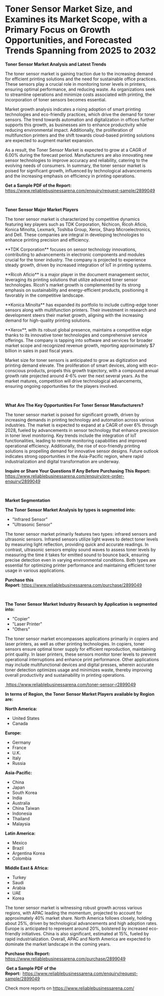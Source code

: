 <p><h1>Toner Sensor Market Size, and Examines its Market Scope, with a Primary Focus on Growth Opportunities, and Forecasted Trends Spanning from 2025 to 2032</h1></p><p><strong>Toner Sensor Market Analysis and Latest Trends</strong></p>
<p><p>The toner sensor market is gaining traction due to the increasing demand for efficient printing solutions and the need for sustainable office practices. These sensors play a crucial role in monitoring toner levels in printers, ensuring optimal performance, and reducing waste. As organizations seek to streamline operations and minimize costs associated with printing, the incorporation of toner sensors becomes essential.</p><p>Market growth analysis indicates a rising adoption of smart printing technologies and eco-friendly practices, which drive the demand for toner sensors. The trend towards automation and digitalization in offices further supports this growth, as businesses aim to enhance productivity while reducing environmental impact. Additionally, the proliferation of multifunction printers and the shift towards cloud-based printing solutions are expected to augment market expansion.</p><p>As a result, the Toner Sensor Market is expected to grow at a CAGR of 6.00% during the forecast period. Manufacturers are also innovating new sensor technologies to improve accuracy and reliability, catering to the evolving needs of consumers. In summary, the toner sensor market is poised for significant growth, influenced by technological advancements and the increasing emphasis on efficiency in printing operations.</p></p>
<p><strong>Get a Sample PDF of the Report:&nbsp;</strong> <a href="https://www.reliablebusinessarena.com/enquiry/request-sample/2899049?utm_campaign=3173&utm_medium=2&utm_source=Github&utm_content=ia&utm_term=15032025&utm_id=toner-sensor">https://www.reliablebusinessarena.com/enquiry/request-sample/2899049</a></p>
<p>&nbsp;</p>
<p><strong>Toner Sensor Major Market Players</strong></p>
<p><p>The toner sensor market is characterized by competitive dynamics featuring key players such as TDK Corporation, Nichicon, Ricoh Aficio, Konica Minolta, Lexmark, Toshiba Group, Xerox, Sharp Microelectronics, and Dell. These companies are integral in developing technologies to enhance printing precision and efficiency.</p><p>**TDK Corporation** focuses on sensor technology innovations, contributing to advancements in electronic components and modules crucial for the toner industry. The company is projected to experience steady growth, driven by increased integration of IoT in printing systems.</p><p>**Ricoh Aficio** is a major player in the document management sector, leveraging its printing solutions that utilize advanced toner sensor technologies. Ricoh's market growth is complemented by its strong emphasis on sustainability and energy-efficient products, positioning it favorably in the competitive landscape.</p><p>**Konica Minolta** has expanded its portfolio to include cutting-edge toner sensors along with multifunction printers. Their investment in research and development steers their market growth, aligning with the increasing demand for high-quality printing solutions.</p><p>**Xerox**, with its robust global presence, maintains a competitive edge thanks to its innovative toner technologies and comprehensive service offerings. The company is tapping into software and services for broader market scope and recognized revenue growth, reporting approximately $7 billion in sales in past fiscal years.</p><p>Market size for toner sensors is anticipated to grow as digitization and printing demand elevate. The proliferation of smart devices, along with eco-conscious products, propels this growth trajectory, with a compound annual growth rate projected around 4-6% over the next several years. As the market matures, competition will drive technological advancements, ensuring ongoing opportunities for the players involved.</p></p>
<p>&nbsp;</p>
<p><strong>What Are The Key Opportunities For Toner Sensor Manufacturers?</strong></p>
<p><p>The toner sensor market is poised for significant growth, driven by increasing demands in printing technology and automation across various industries. The market is expected to expand at a CAGR of over 6% through 2028, fueled by advancements in sensor technology that enhance precision in toner level monitoring. Key trends include the integration of IoT functionalities, leading to remote monitoring capabilities and improved operational efficiency. Additionally, the rise of eco-friendly printing solutions is propelling demand for innovative sensor designs. Future outlook indicates strong opportunities in the Asia-Pacific region, where rapid industrialization and digital transformation are underway.</p></p>
<p><strong>Inquire or Share Your Questions If Any Before Purchasing This Report:</strong> <a href="https://www.reliablebusinessarena.com/enquiry/pre-order-enquiry/2899049?utm_campaign=3173&utm_medium=2&utm_source=Github&utm_content=ia&utm_term=15032025&utm_id=toner-sensor">https://www.reliablebusinessarena.com/enquiry/pre-order-enquiry/2899049</a></p>
<p>&nbsp;</p>
<p><strong>Market Segmentation</strong></p>
<p><strong>The Toner Sensor Market Analysis by types is segmented into:</strong></p>
<p><ul><li>"Infrared Sensor"</li><li>"Ultrasonic Sensor"</li></ul></p>
<p><p>The toner sensor market primarily features two types: infrared sensors and ultrasonic sensors. Infrared sensors utilize light waves to detect toner levels by measuring light reflection, providing quick and accurate readings. In contrast, ultrasonic sensors employ sound waves to assess toner levels by measuring the time it takes for emitted sound to bounce back, ensuring precise detection even in varying environmental conditions. Both types are essential for optimizing printer performance and maintaining efficient toner usage in various applications.</p></p>
<p><strong>Purchase this Report:&nbsp;</strong><a href="https://www.reliablebusinessarena.com/purchase/2899049?utm_campaign=3173&utm_medium=2&utm_source=Github&utm_content=ia&utm_term=15032025&utm_id=toner-sensor">https://www.reliablebusinessarena.com/purchase/2899049</a></p>
<p>&nbsp;</p>
<p><strong>The Toner Sensor Market Industry Research by Application is segmented into:</strong></p>
<p><ul><li>"Copier"</li><li>"Laser Printer"</li><li>"Others"</li></ul></p>
<p><p>The toner sensor market encompasses applications primarily in copiers and laser printers, as well as other printing technologies. In copiers, toner sensors ensure optimal toner supply for efficient reproduction, maintaining print quality. In laser printers, these sensors monitor toner levels to prevent operational interruptions and enhance print performance. Other applications may include multifunctional devices and digital presses, wherein accurate toner detection optimizes usage and minimizes waste, thereby improving overall productivity and sustainability in printing operations.</p></p>
<p><a href="https://www.reliablebusinessarena.com/toner-sensor-r2899049?utm_campaign=3173&utm_medium=2&utm_source=Github&utm_content=ia&utm_term=15032025&utm_id=toner-sensor">&nbsp;https://www.reliablebusinessarena.com/toner-sensor-r2899049</a></p>
<p><strong>In terms of Region, the Toner Sensor Market Players available by Region are:</strong></p>
<p>
    <p> <strong> North America: </strong>
        <ul>
            <li>United States</li>
            <li>Canada</li>
        </ul>
        </p> 
    <p> <strong> Europe: </strong>
        <ul>
            <li>Germany</li>
            <li>France</li>
            <li>U.K.</li>
            <li>Italy</li>
            <li>Russia</li>
        </ul>
        </p> 
    <p> <strong> Asia-Pacific: </strong>
        <ul>
            <li>China</li>
            <li>Japan</li>
            <li>South Korea</li>
            <li>India</li>
            <li>Australia</li>
            <li>China Taiwan</li>
            <li>Indonesia</li>
            <li>Thailand</li>
            <li>Malaysia</li>
        </ul>
        </p> 
    <p> <strong> Latin America: </strong>
        <ul>
            <li>Mexico</li>
            <li>Brazil</li>
            <li>Argentina Korea</li>
            <li>Colombia</li>
        </ul>
        </p> 
    <p> <strong> Middle East & Africa: </strong>
        <ul>
            <li>Turkey</li>
            <li>Saudi</li>
            <li>Arabia</li>
            <li>UAE</li>
            <li>Korea</li>
        </ul>
    </p>
    </p>
<p><p>The toner sensor market is witnessing robust growth across various regions, with APAC leading the momentum, projected to account for approximately 40% market share. North America follows closely, holding about 25%, driven by technological advancements and high adoption rates. Europe is anticipated to represent around 20%, bolstered by increased eco-friendly initiatives. China is also significant, estimated at 15%, fueled by rapid industrialization. Overall, APAC and North America are expected to dominate the market landscape in the coming years.</p></p>
<p><strong>Purchase this Report: </strong><a href="https://www.reliablebusinessarena.com/purchase/2899049?utm_campaign=3173&utm_medium=2&utm_source=Github&utm_content=ia&utm_term=15032025&utm_id=toner-sensor">https://www.reliablebusinessarena.com/purchase/2899049</a></p>
<p>&nbsp;<strong>Get a Sample PDF of the Report:&nbsp;&nbsp;</strong><a href="https://www.reliablebusinessarena.com/enquiry/request-sample/2899049?utm_campaign=3173&utm_medium=2&utm_source=Github&utm_content=ia&utm_term=15032025&utm_id=toner-sensor">https://www.reliablebusinessarena.com/enquiry/request-sample/2899049</a></p>
<p><strong></strong></p>
<p>Check more reports on <a href="https://www.reliablebusinessarena.com/?utm_campaign=3173&utm_medium=2&utm_source=Github&utm_content=ia&utm_term=15032025&utm_id=toner-sensor">https://www.reliablebusinessarena.com/</a></p>